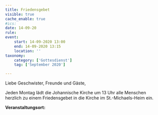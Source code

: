 ```yaml
---
title: Friedensgebet
visible: true
cache_enable: true
#ics: 
date: 14-09-20
rule: 
event:
	start: 14-09-2020 13:00
	end: 14-09-2020 13:15
	location: ''
taxonomy:
	category: ['Gottesdienst']
	tag: ['September 2020']

---
```

Liebe Geschwister, Freunde und Gäste,

Jeden Montag lädt die Johannische Kirche um 13 Uhr alle Menschen herzlich zu einem Friedensgebet in die Kirche im St.-Michaels-Heim ein.



**Veranstaltungsort:** 

